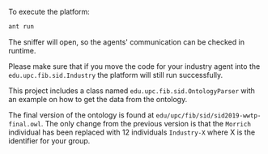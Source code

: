 To execute the platform:

```bash
ant run
```

The sniffer will open, so the agents' communication can be checked in
runtime.

Please make sure that if you move the code for your industry agent into
the `edu.upc.fib.sid.Industry` the platform will still run successfully.

This project includes a class named `edu.upc.fib.sid.OntologyParser`
with an example on how to get the data from the ontology.

The final version of the ontology is found at
`edu/upc/fib/sid/sid2019-wwtp-final.owl`. The only change from the
previous version is that the `Morrich` individual has been replaced with
12 individuals `Industry-X` where X is the identifier for your group.

